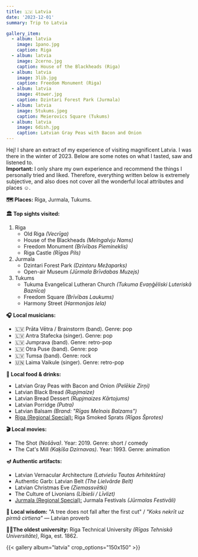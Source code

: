 ```yaml
---
title: 🇱🇻 Latvia 
date: '2023-12-01'
summary: Trip to Latvia

gallery_item:
  - album: latvia
    image: 1pano.jpg
    caption: Riga
  - album: latvia
    image: 2cerno.jpg
    caption: House of the Blackheads (Riga)
  - album: latvia
    image: 3lib.jpg
    caption: Freedom Monument (Riga)
  - album: latvia
    image: 4tower.jpg
    caption: Dzintari Forest Park (Jurmala)
  - album: latvia
    image: 5tukums.jpeg
    caption: Meierovics Square (Tukums)
  - album: latvia
    image: 6dish.jpg
    caption: Latvian Gray Peas with Bacon and Onion
---
```

Hej! I share an extract of my experience of visiting magnificent Latvia. I was there in the winter of 2023. Below are some notes on what I tasted, saw and listened to.<br>
<b>Important:</b> I only share my own experience and recommend the things I personally tried and liked. Therefore, everything written below is extremely subjective, and also does not cover all the wonderful local attributes and places ☺️.

<b>🗺 Places:</b> Riga, Jurmala, Tukums.<br>

<b>🏛 Top sights visited: </b>
1. Riga
    - Old Riga <i>(Vecrīga)</i>
    - House of the Blackheads <i>(Melngalvju Nams)</i>
    - Freedom Monument <i>(Brīvības Piemineklis)</i>
    - Riga Castle <i>(Rīgas Pils)</i>
2. Jurmala
    - Dzintari Forest Park <i>(Dzintaru Mežaparks)</i>
    - Open-air Museum <i>(Jūrmala Brīvdabas Muzejs)</i>
3. Tukums
    - Tukuma Evangelical Lutheran Church <i>(Tukuma Evaņģēliski Luteriskā Baznīca)</i>
    - Freedom Square <i>(Brīvības Laukums)</i>
    - Harmony Street <i>(Harmonijas Iela)</i>


<b>🎧 Local musicians: </b>
- 🇱🇻 Prāta Vētra / Brainstorm (band). Genre: pop 
- 🇱🇻 Antra Stafecka (singer). Genre: pop
- 🇱🇻 Jumprava (band). Genre: retro-pop
- 🇱🇻 Otra Puse (band). Genre: pop
- 🇱🇻 Tumsa (band). Genre: rock
- 🇺🇳 Laima Vaikule (singer). Genre: retro-pop 


<b>🥘 Local food & drinks: </b>
- Latvian Gray Peas with Bacon and Onion <i>(Pelēkie Zirņi)</i>
- Latvian Black Bread <i>(Rupjmaize)</i>
- Latvian Bread Dessert <i>(Rupjmaizes Kārtojums)</i>
- Latvian Porridge <i>(Putra)</i>
- Latvian Balsam <i>(Brand: "Rīgas Melnais Balzams")</i>
- <u>Riga (Regional Special):</u> Riga Smoked Sprats <i>(Rīgas Šprotes)</i>

<b>🎬 Local movies:</b>
- The Shot <i>(Nošāva)</i>. Year: 2019. Genre: short / comedy
- The Cat's Mill <i>(Kaķīša Dzirnavas)</i>. Year: 1993. Genre: animation


<b>🪔 Authentic artifacts:</b>
- Latvian Vernacular Architecture <i>(Latviešu Tautas Arhitektūra)</i> 
- Authentic Garb: Latvian Belt <i>(The Lielvārde Belt)</i> 
- Latvian Christmas Eve <i>(Ziemassvētki)</i> 
- The Culture of Livonians <i>(Lībieši / Līvlizt)</i> 
- <u>Jurmala (Regional Special):</u> Jurmala Festivals <i>(Jūrmalas Festivāli)</i>

<b>🦉 Local wisdom:</b> "A tree does not fall after the first cut" / <i>"Koks nekrīt uz pirmā cirtiena"</i> — Latvian proverb

<b>👨‍🎓The oldest university:</b> Riga Technical University <i>(Rīgas Tehniskā Universitāte)</i>, Riga, est. 1862. 

{{< gallery album="latvia" crop_options="150x150" >}}
   

